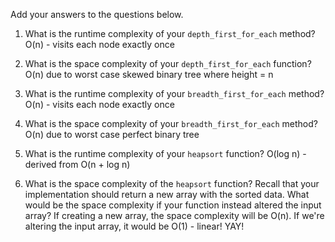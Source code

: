 Add your answers to the questions below.

1. What is the runtime complexity of your `depth_first_for_each` method? O(n) - visits each node exactly once

2. What is the space complexity of your `depth_first_for_each` function? O(n) due to worst case skewed binary tree where height = n

3. What is the runtime complexity of your `breadth_first_for_each` method? O(n) - visits each node exactly once

4. What is the space complexity of your `breadth_first_for_each` method? O(n) due to worst case perfect binary tree

5. What is the runtime complexity of your `heapsort` function? O(log n) - derived from O(n + log n) 

6. What is the space complexity of the `heapsort` function? Recall that your implementation should return a new array with the sorted data. What would be the space complexity if your function instead altered the input array? If creating a new array, the space complexity will be O(n). If we're altering the input array, it would be O(1) - linear! YAY!
